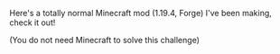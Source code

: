 Here's a totally normal Minecraft mod (1.19.4, Forge) I've been making, check it out!

(You do not need Minecraft to solve this challenge)
